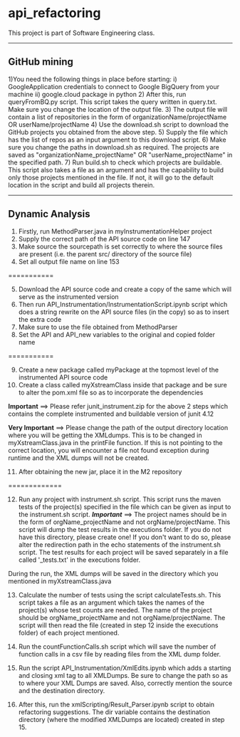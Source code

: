 # api_refactoring
This project is part of Software Engineering class.

--------------------------------------------------
GitHub mining
--------------------------------------------------
1)You need the following things in place before starting:
	i) GoogleApplication credentials to connect to Google BigQuery from your machine
	ii) google.cloud package in python
2) After this, run queryFromBQ.py script. This script takes the query written in query.txt. Make sure you change the location of the output file.
3) The output file will contain a list of repositories in the form of organizationName/projectName OR userName/projectName
4) Use the download.sh script to download the GitHub projects you obtained from the above step.
5) Supply the file which has the list of repos as an input argument to this download script.
6) Make sure you change the paths in download.sh as required. The projects are saved as "organizationName_projectName" OR "userName_projectName" in the specified path.
7) Run build.sh to check which projects are buildable. This script also takes a file as an argument and has the capability to build only those projects mentioned in the file. If not, it will go to the default location in the script and build all projects therein.

--------------------------------------------------
Dynamic Analysis
--------------------------------------------------
1) Firstly, run MethodParser.java in myInstrumentationHelper project
2) Supply the correct path of the API source code on line 147
3) Make source the sourcepath is set correctly to where the source files are present (i.e. the parent src/ directory of the source file)
4) Set all output file name on line 153

===========

5) Download the API source code and create a copy of the same which will serve as the instrumented version
6) Then run API_Instrumentation/InstrumentationScript.ipynb script which does a string rewrite on the API source files (in the copy) so as to insert the extra code
7) Make sure to use the file obtained from MethodParser
8) Set the API and API_new variables to the original and copied folder name

===========

9) Create a new package called myPackage at the topmost level of the instrumented API source code
10) Create a class called myXstreamClass inside that package and be sure to alter the pom.xml file so as to incorporate the dependencies

******Important****** ==> Please refer junit_instrument.zip for the above 2 steps which contains the complete instrumented and buildable version of junit 4.12

******Very Important****** ==> Please change the path of the output directory location where you will be getting the XMLdumps. This is to be changed in myXstreamClass.java in the printFile function. If this is not pointing to the correct location, you will encounter a file not found exception during runtime and the XML dumps will not be created.

11) After obtaining the new jar, place it in the M2 repository

=============


12) Run any project with instrument.sh script. This script runs the maven tests of the project(s) specified in the file which can be given as input to the instrument.sh script. 
*****Important***** ==> The project names should be in the form of orgName_projectName and not orgName/projectName. This script will dump the test results in the executions folder. If you do not have this directory, please create one! If you don't want to do so, please alter the redirection path in the echo statements of the instrument.sh script. The test results for each project will be saved separately in a file called '<projectName>_tests.txt' in the executions folder.

During the run, the XML dumps will be saved in the directory which you mentioned in myXstreamClass.java

13) Calculate the number of tests using the script calculateTests.sh. This script takes a file as an argument which takes the names of the project(s) whose test counts are needed. The name of the project should be orgName_projectName and not orgName/projectName. The script will then read the file (created in step 12 inside the executions folder) of each project mentioned. 

14) Run the countFunctionCalls.sh script which will save the number of function calls in a csv file by reading files from the XML dump folder.

15) Run the script API_Instrumentation/XmlEdits.ipynb which adds a starting and closing xml tag to all XMLDumps. Be sure to change the path so as to where your XML Dumps are saved. Also, correctly mention the source and the destination directory.

16) After this, run the xmlScripting/Result_Parser.ipynb script to obtain refactoring suggestions. The dir variable contains the destination directory (where the modified XMLDumps are located) created in step 15.
